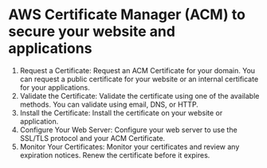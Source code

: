 # AWS Certificate Manager (ACM) to secure your website and applications

1. Request a Certificate: Request an ACM Certificate for your domain. You can request a public certificate for your website or an internal certificate for your applications.
2. Validate the Certificate: Validate the certificate using one of the available methods. You can validate using email, DNS, or HTTP.
3. Install the Certificate: Install the certificate on your website or application.
4. Configure Your Web Server: Configure your web server to use the SSL/TLS protocol and your ACM Certificate.
5. Monitor Your Certificates: Monitor your certificates and review any expiration notices. Renew the certificate before it expires.
